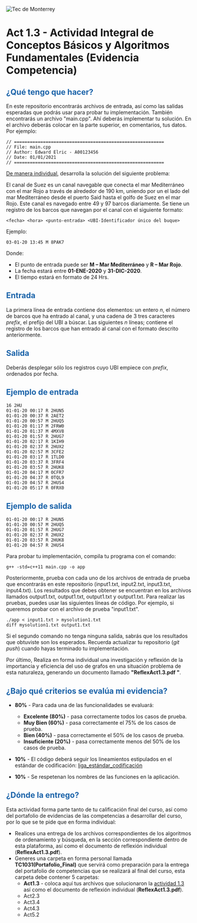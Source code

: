 ![Tec de Monterrey](images/logotecmty.png)
# Act 1.3 - Actividad Integral de Conceptos Básicos y Algoritmos Fundamentales (Evidencia Competencia)

## <span style="color: rgb(26, 99, 169);">¿Qué tengo que hacer?</span>
En este repositorio encontrarás archivos de entrada, así como las salidas esperadas que podrás usar para probar tu implementación. También encontrarás un archivo "main.cpp". Ahí deberás implementar tu solución. En el archivo deberás colocar en la parte superior, en comentarios, tus datos. Por ejemplo:
```
// =========================================================
// File: main.cpp
// Author: Edward Elric - A00123456
// Date: 01/01/2021
// =========================================================
```
<span style="text-decoration: underline;">De manera individual</span>, desarrolla la solución del siguiente problema:

El canal de Suez es un canal navegable que conecta el mar Mediterráneo con el mar Rojo a través de alrededor de 190 km, uniendo por un el lado del mar Mediterráneo desde el puerto Said hasta el golfo de Suez en el mar Rojo. Este canal es navegado entre 49 y 97 barcos diariamente. Se tiene un registro de los barcos que navegan por el canal con el siguiente formato:
```
<fecha> <hora> <punto-entrada> <UBI-Identificador único del buque>
```
Ejemplo:
```
03-01-20 13:45 M 8PAK7
```
Donde:
* El punto de entrada puede ser **M – Mar Mediterráneo** y **R – Mar Rojo**.
* La fecha estará entre **01-ENE-2020** y **31-DIC-2020**.
* El tiempo estará en formato de 24 Hrs.

## <span style="color: rgb(26, 99, 169);">**Entrada**</span>
La primera línea de entrada contiene dos elementos: un entero *n*, el número de barcos que ha entrado al canal, y una cadena de 3 tres caracteres *prefix*, el prefijo del UBI a búscar. Las siguientes *n* líneas; contiene el registro de los barcos que han entrado al canal con el formato descrito anteriormente.

## <span style="color: rgb(26, 99, 169);">**Salida**</span>
Deberás desplegar sólo los registros cuyo UBI empiece con *prefix*, ordenados por fecha.

## <span style="color: rgb(26, 99, 169);">**Ejemplo de entrada**</span>
```
16 2HU
01-01-20 00:17 R 2HUN5
01-01-20 00:37 R 2AET2
01-01-20 00:57 M 2HUQ5
01-01-20 01:17 M 2FRW0
01-01-20 01:37 M 4MXV8
01-01-20 01:57 R 2HUG7
01-01-20 02:17 R 1KIH9
01-01-20 02:37 R 2HUX2
01-01-20 02:57 M 3CFE2
01-01-20 03:17 R 1TLD0
01-01-20 03:37 R 3FRF4
01-01-20 03:57 R 2HUK8
01-01-20 04:17 M 0CFR7
01-01-20 04:37 R 0TQL9
01-01-20 04:57 R 2HUS4
01-01-20 05:17 R 0FRX0
```

## <span style="color: rgb(26, 99, 169);">**Ejemplo de salida**</span>
```
01-01-20 00:17 R 2HUN5
01-01-20 00:57 M 2HUQ5
01-01-20 01:57 R 2HUG7
01-01-20 02:37 R 2HUX2
01-01-20 03:57 R 2HUK8
01-01-20 04:57 R 2HUS4
```

Para probar tu implementación, compila tu programa con el comando:
```
g++ -std=c++11 main.cpp -o app
```
Posteriormente, prueba con cada uno de los archivos de entrada de prueba que encontrarás en este repositorio (input1.txt, input2.txt, input3.txt, input4.txt). Los resultados que debes obtener se encuentran en los archivos llamados output1.txt, output1.txt, output1.txt y output1.txt. Para realizar las pruebas, puedes usar las siguientes líneas de código. Por ejemplo, si queremos probar con el archivo de prueba "input1.txt".
```
./app < input1.txt > mysolution1.txt
diff mysolution1.txt output1.txt
```
Si el segundo comando no tenga ninguna salida, sabrás que los resultados que obtuviste son los esperados. Recuerda actualizar tu repositorio (*git push*) cuando hayas terminado tu implementación.

Por último, Realiza en forma individual una investigación y reflexión de la importancia y eficiencia del uso de grafos en una situación problema de esta naturaleza,  generando un documento llamado **"ReflexAct1.3.pdf "**.

## <span style="color: rgb(26, 99, 169);">**¿Bajo qué criterios se evalúa mi evidencia?**</span>

- **80%** - Para cada una de las funcionalidades se evaluará:

    - **Excelente (80%)** - pasa correctamente todos los casos de prueba.
    - **Muy Bien (60%)** - pasa correctamente el 75% de los casos de prueba.
    - **Bien (40%)** - pasa correctamente el 50% de los casos de prueba.
    - **Insuficiente (20%)** - pasa correctamente menos del 50% de los casos de prueba.


- **10%** - El código deberá seguir los lineamientos estipulados en el estándar de codificación: <span class="instructure_file_holder link_holder">[liga_estándar_codificación](estandar.pdf)</span>
- **10%** - Se respetenan los nombres de las funciones en la aplicación.

## <span style="color: rgb(26, 99, 169);">**¿Dónde la entrego?**</span>
Esta actividad forma parte tanto de tu calificación final del curso, así como del portafolio de evidencias de las competencias a desarrollar del curso, por lo que se te pide que en forma individual:
* Realices una entrega de  los archivos correspondientes de los algoritmos de ordenamiento y búsqueda, en la sección correspondiente dentro de esta plataforma, así como el documento de reflexión individual (**ReflexAct1.3.pdf**).
* Generes una carpeta en forma personal llamada **TC1031(Portafolio_Final)** que servirá como preparación para la entrega del portafolio de competencias que se realizará al final del curso, esta carpeta debe contener 5 carpetas:
    * **Act1.3** - coloca aquí tus archivos que solucionaron la <span style="text-decoration: underline;">actividad 1.3</span> así como el documento de reflexión individual (**ReflexAct1.3.pdf**).
    * Act2.3
    * Act3.4
    * Act4.3
    * Act5.2
